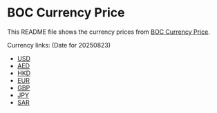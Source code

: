 # BOC Currency Price

This README file shows the currency prices from [BOC Currency Price](https://www.boc.cn/sourcedb/whpj/).

Currency links: (Date for 20250823)

- [USD](https://bocurrencyprice.techina.science/BOC_CURRENCY_PRICE/USD/20250823.json)
- [AED](https://bocurrencyprice.techina.science/BOC_CURRENCY_PRICE/AED/20250823.json)
- [HKD](https://bocurrencyprice.techina.science/BOC_CURRENCY_PRICE/HKD/20250823.json)
- [EUR](https://bocurrencyprice.techina.science/BOC_CURRENCY_PRICE/EUR/20250823.json)
- [GBP](https://bocurrencyprice.techina.science/BOC_CURRENCY_PRICE/GBP/20250823.json)
- [JPY](https://bocurrencyprice.techina.science/BOC_CURRENCY_PRICE/JPY/20250823.json)
- [SAR](https://bocurrencyprice.techina.science/BOC_CURRENCY_PRICE/SAR/20250823.json)
